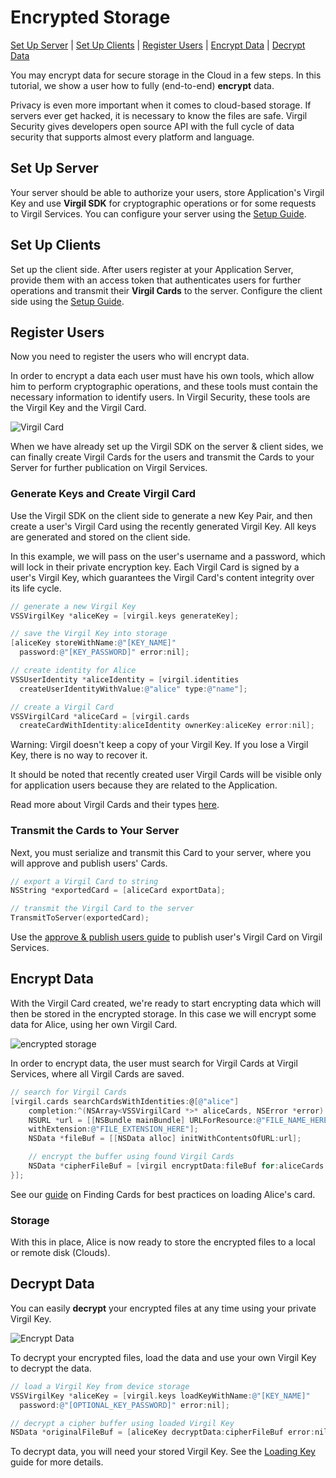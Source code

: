 # Encrypted Storage
[Set Up Server](#head1) | [Set Up Clients](#head2) | [Register Users](#head3) | [Encrypt Data](#head4) | [Decrypt Data](#head5)

You may encrypt data for secure storage in the Cloud in a few steps. In this tutorial, we show a user how to fully (end-to-end) **encrypt** data.

Privacy is even more important when it comes to cloud-based storage. If servers ever get hacked, it is necessary to know the files are safe.
Virgil Security gives developers open source API with the full cycle of data security that supports almost every platform and language.


## <a name="head1"></a> Set Up Server
Your server should be able to authorize your users, store Application's Virgil Key and use **Virgil SDK** for cryptographic operations or for some requests to Virgil Services. You can configure your server using the [Setup Guide](https://github.com/VirgilSecurity/virgil-sdk-x/blob/docs-review/documentation-objectivec/guides/configuration/server-configuration.md).


## <a name="head2"></a> Set Up Clients
Set up the client side. After users register at your Application Server, provide them with an access token that authenticates users for further operations and transmit their **Virgil Cards** to the server. Configure the client side using the [Setup Guide](https://github.com/VirgilSecurity/virgil-sdk-x/blob/docs-review/documentation-objectivec/guides/configuration/client-configuration.md).


## <a name="head3"></a> Register Users
Now you need to register the users who will encrypt data.

In order to encrypt a data each user must have his own tools, which allow him to perform cryptographic operations, and these tools must contain the necessary information to identify users. In Virgil Security, these tools are the Virgil Key and the Virgil Card.

![Virgil Card](https://github.com/VirgilSecurity/virgil-sdk-x/blob/docs-review/documentation-objectivec/img/Card_introduct.png "Create Virgil Card")

When we have already set up the Virgil SDK on the server & client sides, we can finally create Virgil Cards for the users and transmit the Cards to your Server for further publication on Virgil Services.


### Generate Keys and Create Virgil Card
Use the Virgil SDK on the client side to generate a new Key Pair, and then create a user's Virgil Card using the recently generated Virgil Key. All keys are generated and stored on the client side.

In this example, we will pass on the user's username and a password, which will lock in their private encryption key. Each Virgil Card is signed by a user's Virgil Key, which guarantees the Virgil Card's content integrity over its life cycle.

```objectivec
// generate a new Virgil Key
VSSVirgilKey *aliceKey = [virgil.keys generateKey];

// save the Virgil Key into storage
[aliceKey storeWithName:@"[KEY_NAME]"
  password:@"[KEY_PASSWORD]" error:nil];

// create identity for Alice
VSSUserIdentity *aliceIdentity = [virgil.identities
  createUserIdentityWithValue:@"alice" type:@"name"];

// create a Virgil Card
VSSVirgilCard *aliceCard = [virgil.cards
  createCardWithIdentity:aliceIdentity ownerKey:aliceKey error:nil];
```

Warning: Virgil doesn't keep a copy of your Virgil Key. If you lose a Virgil Key, there is no way to recover it.

It should be noted that recently created user Virgil Cards will be visible only for application users because they are related to the Application.

Read more about Virgil Cards and their types [here](https://github.com/VirgilSecurity/virgil-sdk-x/blob/docs-review/documentation-objectivec/guides/virgil-card/creating-card.md).


### Transmit the Cards to Your Server

Next, you must serialize and transmit this Card to your server, where you will approve and publish users' Cards.

```objectivec
// export a Virgil Card to string
NSString *exportedCard = [aliceCard exportData];

// transmit the Virgil Card to the server
TransmitToServer(exportedCard);
```

Use the [approve & publish users guide](https://github.com/VirgilSecurity/virgil-sdk-x/blob/docs-review/documentation-objectivec/guides/configuration/server-configuration.md) to publish user's Virgil Card on Virgil Services.


## <a name="head4"></a> Encrypt Data

With the Virgil Card created, we're ready to start encrypting data which will then be stored in the encrypted storage. In this case we will encrypt some data for Alice, using her own Virgil Card.

![encrypted storage](https://github.com/VirgilSecurity/virgil-sdk-x/blob/docs-review/documentation-objectivec/img/encrypted_storage_upload.png "Encrypt data")

In order to encrypt data, the user must search for Virgil Cards at Virgil Services, where all Virgil Cards are saved.

```objectivec
// search for Virgil Cards
[virgil.cards searchCardsWithIdentities:@[@"alice"]
	completion:^(NSArray<VSSVirgilCard *>* aliceCards, NSError *error) {
	NSURL *url = [[NSBundle mainBundle] URLForResource:@"FILE_NAME_HERE"
	withExtension:@"FILE_EXTENSION_HERE"];
    NSData *fileBuf = [[NSData alloc] initWithContentsOfURL:url];

	// encrypt the buffer using found Virgil Cards
	NSData *cipherFileBuf = [virgil encryptData:fileBuf for:aliceCards error:nil];
}];
```

See our [guide](https://github.com/VirgilSecurity/virgil-sdk-x/blob/docs-review/documentation-objectivec/guides/virgil-card/finding-card.md) on Finding Cards for best practices on loading Alice's card.

### Storage

With this in place, Alice is now ready to store the encrypted files to a local or remote disk (Clouds).


## <a name="head5"></a> Decrypt Data

You can easily **decrypt** your encrypted files at any time using your private Virgil Key.

![Encrypt Data](https://github.com/VirgilSecurity/virgil-sdk-x/blob/docs-review/documentation-objectivec/img/encrypted_storage_download.png "Decrypt Data")

To decrypt your encrypted files, load the data and use your own Virgil Key to decrypt the data.

```objectivec
// load a Virgil Key from device storage
VSSVirgilKey *aliceKey = [virgil.keys loadKeyWithName:@"[KEY_NAME]"
  password:@"[OPTIONAL_KEY_PASSWORD]" error:nil];

// decrypt a cipher buffer using loaded Virgil Key
NSData *originalFileBuf = [aliceKey decryptData:cipherFileBuf error:nil];
```

To decrypt data, you will need your stored Virgil Key. See the [Loading Key](https://github.com/VirgilSecurity/virgil-sdk-x/blob/docs-review/documentation-objectivec/guides/virgil-key/loading-key.md) guide for more details.
